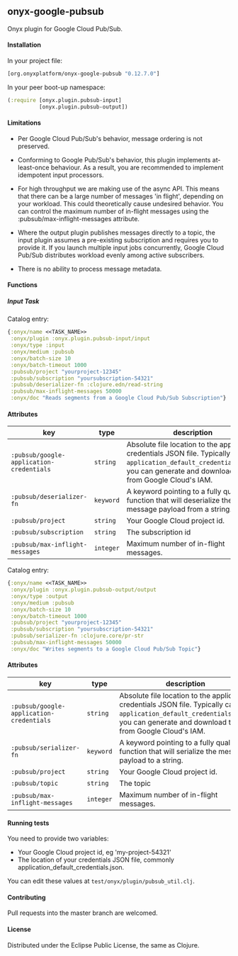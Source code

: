 ## onyx-google-pubsub

Onyx plugin for Google Cloud Pub/Sub.

#### Installation

In your project file:

```clojure
[org.onyxplatform/onyx-google-pubsub "0.12.7.0"]
```

In your peer boot-up namespace:

```clojure
(:require [onyx.plugin.pubsub-input]
          [onyx.plugin.pubsub-output])
```

#### Limitations

* Per Google Cloud Pub/Sub's behavior, message ordering is not preserved.

* Conforming to Google Pub/Sub's behavior, this plugin implements at-least-once behaviour. As a
result, you are recommended to implement idempotent input processors.

* For high throughput we are making use of the async API. This means that there can be a large
number of messages 'in flight', depending on your workload. This could theoretically cause
undesired behavior. You can control the maximum number of in-flight messages using the
:pubsub/max-inflight-messages attribute.

* Where the output plugin publishes messages directly to a topic, the input plugin assumes
a pre-existing subscription and requires you to provide it. If you launch multiple input
jobs concurrently, Google Cloud Pub/Sub distributes workload evenly among active subscribers.

* There is no ability to process message metadata.

#### Functions

##### Input Task

Catalog entry:

```clojure
{:onyx/name <<TASK_NAME>>
 :onyx/plugin :onyx.plugin.pubsub-input/input
 :onyx/type :input
 :onyx/medium :pubsub
 :onyx/batch-size 10
 :onyx/batch-timeout 1000
 :pubsub/project "yourproject-12345"
 :pubsub/subscription "yoursubscription-54321"
 :pubsub/deserializer-fn :clojure.edn/read-string
 :pubsub/max-inflight-messages 50000
 :onyx/doc "Reads segments from a Google Cloud Pub/Sub Subscription"}
```

#### Attributes

|key                                      | type      | description
|-----------------------------------------|-----------|------------
|`:pubsub/google-application-credentials` | `string`  | Absolute file location to the application credentials JSON file. Typically called `application_default_credentials.json`, you can generate and download these from Google Cloud's IAM.
|`:pubsub/deserializer-fn`                | `keyword` | A keyword pointing to a fully qualified function that will deserialize the message payload from a string.
|`:pubsub/project`                        | `string`  | Your Google Cloud project id.
|`:pubsub/subscription`                   | `string`  | The subscription id
|`:pubsub/max-inflight-messages`          | `integer` | Maximum number of in-flight messages.

Catalog entry:

```clojure
{:onyx/name <<TASK_NAME>>
 :onyx/plugin :onyx.plugin.pubsub-output/output
 :onyx/type :output
 :onyx/medium :pubsub
 :onyx/batch-size 10
 :onyx/batch-timeout 1000
 :pubsub/project "yourproject-12345"
 :pubsub/subscription "yoursubscription-54321"
 :pubsub/serializer-fn :clojure.core/pr-str
 :pubsub/max-inflight-messages 50000
 :onyx/doc "Writes segments to a Google Cloud Pub/Sub Topic"}
```

#### Attributes

|key                                      | type      | description
|-----------------------------------------|-----------|------------
|`:pubsub/google-application-credentials` | `string`  | Absolute file location to the application credentials JSON file. Typically called `application_default_credentials.json`, you can generate and download these from Google Cloud's IAM.
|`:pubsub/serializer-fn`                  | `keyword` | A keyword pointing to a fully qualified function that will serialize the message payload to a string.
|`:pubsub/project`                        | `string`  | Your Google Cloud project id.
|`:pubsub/topic`                          | `string`  | The topic
|`:pubsub/max-inflight-messages`          | `integer` | Maximum number of in-flight messages.

#### Running tests

You need to provide two variables:
 * Your Google Cloud project id, eg 'my-project-54321'
 * The location of your credentials JSON file, commonly application_default_credentials.json.

You can edit these values at `test/onyx/plugin/pubsub_util.clj`.

#### Contributing

Pull requests into the master branch are welcomed.

#### License

Distributed under the Eclipse Public License, the same as Clojure.
